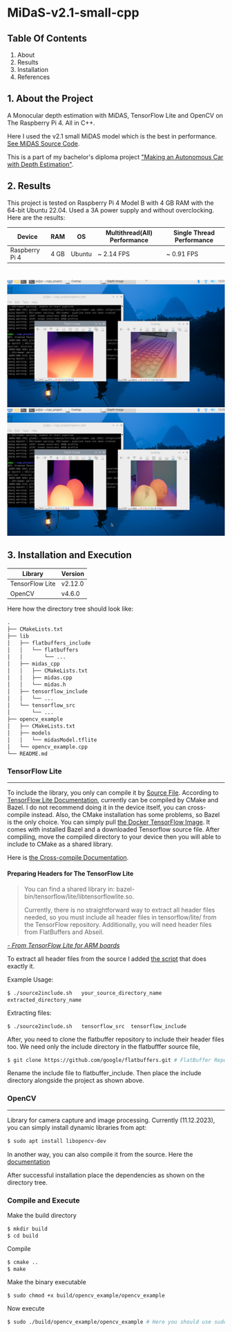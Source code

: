 # MiDaS-v2.1-small-cpp

## Table Of Contents

1. About
2. Results
3. Installation
4. References

## 1. About the Project

 A Monocular depth estimation with MiDAS, TensorFlow Lite and OpenCV on The Raspberry Pi 4. All in C++.

Here I used the v2.1 small MiDAS model which is the best in performance. [See MiDAS Source Code](https://github.com/isl-org/MiDaS).

 This is a part of my bachelor's diploma project ["Making an Autonomous Car with Depth Estimation"]().  

## 2. Results

This project is tested on Raspberry Pi 4 Model B with 4 GB RAM with the 64-bit Ubuntu 22.04. Used a 3A power supply and without overclocking. Here are the results:

| Device         | RAM  | OS     | Multithread(All) Performance | Single Thread Performance |
| -------------- | ---- | ------ | ---------------------------- | ------------------------- |
| Raspberry Pi 4 | 4 GB | Ubuntu | ~ 2.14 FPS                   | ~ 0.91 FPS                |
#
![](media/ExampleImage.png)
![](media/ExampleImage2.png)

## 3. Installation and Execution

| Library         | Version |
| --------------- | ------- |
| TensorFlow Lite | v2.12.0 |
| OpenCV          | v4.6.0  |

Here how the directory tree should look like:

```
.
├── CMakeLists.txt
├── lib
│   ├── flatbuffers_include
│   │   └── flatbuffers
│   │       └── ...
│   ├── midas_cpp
│   │   ├── CMakeLists.txt
│   │   ├── midas.cpp
│   │   └── midas.h
│   ├── tensorflow_include
│   │   └── ...
│   └── tensorflow_src
│       └── ...
├── opencv_example
│   ├── CMakeLists.txt
│   ├── models
│   │   └── midasModel.tflite
│   └── opencv_example.cpp
└── README.md
```

### TensorFlow Lite

---
To include the library, you only can compile it by [Source File](https://github.com/tensorflow/tensorflow). According to [TensorFlow Lite Documentation](https://www.tensorflow.org/lite/guide), currently can be compiled by CMake and Bazel. I do not recommend doing it in the device itself, you can cross-compile instead. Also, the CMake installation has some problems, so Bazel is the only choice. You can simply pull [the Docker TensorFlow Image](https://hub.docker.com/r/tensorflow/tensorflow/). It comes with installed Bazel and a downloaded Tensorflow source file. After compiling, move the compiled directory to your device then you will able to include to CMake as a shared library.

Here is [the Cross-compile Documentation](https://www.tensorflow.org/lite/guide/build_cmake_arm).

#### Preparing Headers for The TensorFlow Lite

>You can find a shared library in: bazel-bin/tensorflow/lite/libtensorflowlite.so.
>
>Currently, there is no straightforward way to extract all header files needed, so you must include all header files in tensorflow/lite/ from the TensorFlow repository. Additionally, you will need header files from FlatBuffers and Abseil.

*[- From  TensorFlow Lite for ARM boards](https://www.tensorflow.org/lite/guide/build_arm)*

To extract all header files from the source I added [the script](source2include.sh) that does exactly it.

Example Usage:

```
$ ./source2include.sh   your_source_directory_name   extracted_directory_name
```

Extracting files:

```
$ ./source2include.sh   tensorflow_src  tensorflow_include 
```

After, you need to clone the flatbuffer repository to include their header files too. We need only the include directory in the flatbufffer source file, 

```bash
$ git clone https://github.com/google/flatbuffers.git # FlatBuffer Repository
```

Rename the include file to flatbuffer_include. Then place the include directory alongside the project as shown above.

### OpenCV

---

Library for camera capture and image processing. Currently (11.12.2023), you can simply install dynamic libraries from apt:

```bash
$ sudo apt install libopencv-dev
```

In another way, you can also compile it from the source. Here the [documentation](https://docs.opencv.org/4.x/d7/d9f/tutorial_linux_install.html)

After successful installation place the dependencies as shown on the directory tree.

### Compile and Execute

Make the build directory

```
$ mkdir build
$ cd build
```

Compile 

```
$ cmake ..
$ make
```

 Make the binary executable

```
$ sudo chmod +x build/opencv_example/opencv_example
```

Now execute

```bash
$ sudo ./build/opencv_example/opencv_example # Here you should use sudo to able to access the camera.
```

